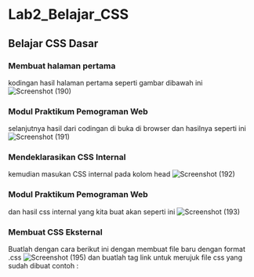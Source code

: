 # Lab2_Belajar_CSS
## Belajar CSS Dasar
### Membuat halaman pertama
kodingan hasil halaman pertama seperti gambar dibawah ini![Screenshot (190)](https://user-images.githubusercontent.com/81692144/114266055-51fa8100-9a1e-11eb-9c51-bb4b6d01918a.png)
### Modul Praktikum Pemograman Web
selanjutnya hasil dari codingan di buka di browser dan hasilnya seperti ini ![Screenshot (191)](https://user-images.githubusercontent.com/81692144/114266109-a56ccf00-9a1e-11eb-9be9-e4b37a9f12da.png)
### Mendeklarasikan CSS Internal
kemudian masukan CSS internal pada kolom head ![Screenshot (192)](https://user-images.githubusercontent.com/81692144/114266143-d6e59a80-9a1e-11eb-84b4-3e599ad299b6.png)
### Modul Praktikum Pemograman Web
dan hasil css internal yang kita buat akan seperti ini ![Screenshot (193)](https://user-images.githubusercontent.com/81692144/114266160-f8468680-9a1e-11eb-92e4-8b4c8ee1b2ae.png)
### Membuat CSS Eksternal 
Buatlah dengan cara berikut ini dengan membuat file baru dengan format .css ![Screenshot (195)](https://user-images.githubusercontent.com/81692144/114266404-70617c00-9a20-11eb-859d-266d2361b4b0.png)
dan buatlah tag link untuk merujuk file css yang sudah dibuat contoh :
### <link rel="stylesheet" href="style_external.css" type="text/css">

